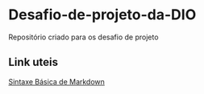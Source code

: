 # Desafio-de-projeto-da-DIO
Repositório criado para os desafio de projeto

## Link uteis
[Sintaxe Básica de Markdown](https://www.markdownguide.org/basic-syntax/)
